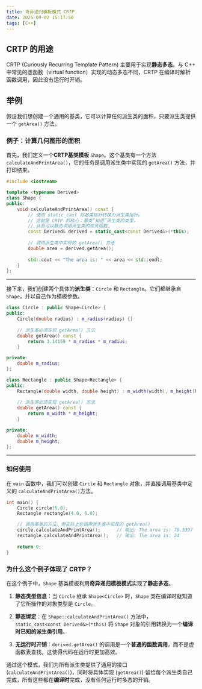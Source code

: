 ```yaml
---
title: 奇异递归模板模式 CRTP
date: 2025-09-02 15:17:50
tags: [C++]
---
```


## CRTP 的用途
CRTP (Curiously Recurring Template Pattern) 主要用于实现**静态多态**。与 C++ 中常见的虚函数（virtual function）实现的动态多态不同，CRTP 在编译时解析函数调用，因此没有运行时开销。
## 举例
假设我们想创建一个通用的基类，它可以计算任何派生类的面积，只要派生类提供一个 `getArea()` 方法。

### 例子：计算几何图形的面积

首先，我们定义一个**CRTP基类模板** `Shape`。这个基类有一个方法 `calculateAndPrintArea()`，它的任务是调用派生类中实现的 `getArea()` 方法，并打印结果。

```c++
#include <iostream>

template <typename Derived>
class Shape {
public:
    void calculateAndPrintArea() const {
        // 使用 static_cast 将基类指针转换为派生类指针。
        // 这就是 CRTP 的核心：基类“知道”派生类的类型，
        // 从而可以静态调用派生类的成员函数。
        const Derived& derived = static_cast<const Derived&>(*this);
        
        // 调用派生类中实现的 getArea() 方法
        double area = derived.getArea();
        
        std::cout << "The area is: " << area << std::endl;
    }
};
```

---

接下来，我们创建两个具体的**派生类**：`Circle` 和 `Rectangle`。它们都继承自 `Shape`，并以自己作为模板参数。

```c++
class Circle : public Shape<Circle> {
public:
    Circle(double radius) : m_radius(radius) {}
    
    // 派生类必须实现 getArea() 方法
    double getArea() const {
        return 3.14159 * m_radius * m_radius;
    }

private:
    double m_radius;
};

class Rectangle : public Shape<Rectangle> {
public:
    Rectangle(double width, double height) : m_width(width), m_height(height) {}
    
    // 派生类必须实现 getArea() 方法
    double getArea() const {
        return m_width * m_height;
    }

private:
    double m_width;
    double m_height;
};
```

---

### 如何使用

在 `main` 函数中，我们可以创建 `Circle` 和 `Rectangle` 对象，并直接调用基类中定义的 `calculateAndPrintArea()`方法。

```c++
int main() {
    Circle circle(5.0);
    Rectangle rectangle(4.0, 6.0);

    // 调用基类的方法，但实际上会调用派生类中实现的 getArea()
    circle.calculateAndPrintArea();      // 输出: The area is: 78.5397
    rectangle.calculateAndPrintArea();   // 输出: The area is: 24
    
    return 0;
}
```

### 为什么这个例子体现了 CRTP？

在这个例子中，`Shape` 基类模板利用**奇异递归模板模式**实现了**静态多态**。

1. **静态类型信息**：当 `Circle` 继承 `Shape<Circle>` 时，`Shape` 类在编译时就知道了它所操作的对象类型是 `Circle`。
   
2. **静态绑定**：在 `Shape::calculateAndPrintArea()` 方法中，`static_cast<const Derived&>(*this)` 将 `Shape` 对象的引用转换为一个**编译时已知的派生类引用**。
   
3. **无运行时开销**：`derived.getArea()` 的调用是一个**普通的函数调用**，而不是虚函数表查找。这使得代码在运行时更加高效。
   

通过这个模式，我们为所有派生类提供了通用的接口 (`calculateAndPrintArea()`)，同时将具体实现 (`getArea()`) 留给每个派生类自己完成，所有这些都在**编译时**完成，没有任何运行时多态的开销。
